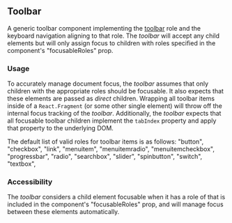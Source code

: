 ## Toolbar
A generic toolbar component implementing the [toolbar](https://www.w3.org/TR/wai-aria-1.1/#toolbar) role and the keyboard navigation aligning to that role. The *toolbar* will accept any child elements but will only assign focus to children with roles specified in the component's "focusableRoles" prop.

### Usage
To accurately manage document focus, the *toolbar* assumes that only children with the appropriate roles should be focusable. It also expects that these elements are passed as *direct* children. Wrapping all toolbar items inside of a `React.Fragment` (or some other single element) will throw off the internal focus tracking of the *toolbar*. Additionally, the *toolbar* expects that all focusable toolbar children implement the `tabIndex` property and apply that property to the underlying DOM.

The default list of valid roles for toolbar items is as follows:
    "button",
    "checkbox",
    "link",
    "menuitem",
    "menuitemradio",
    "menuitemcheckbox",
    "progressbar",
    "radio",
    "searchbox",
    "slider",
    "spinbutton",
    "switch",
    "textbox",


### Accessibility
The *toolbar* considers a child element focusable when it has a role of that is included in the component's "focusableRoles" prop, and will manage focus between these elements automatically.  